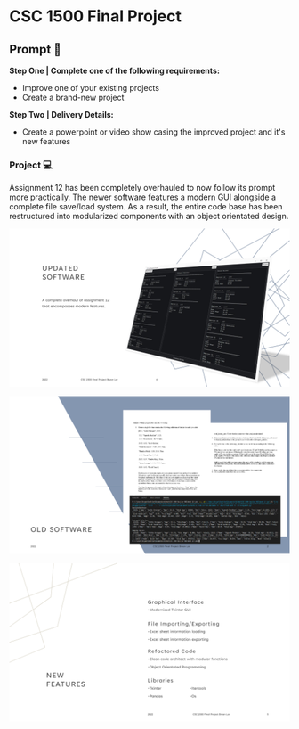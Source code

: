 # CSC 1500 Final Project
  
## Prompt 📝
**Step One | Complete one of the following requirements:**
-	Improve one of your existing projects
-	Create a brand-new project  
  
**Step Two | Delivery Details:**
-	Create a powerpoint or video show casing the improved project and it's new features
  
### Project 💻
Assignment 12 has been completely overhauled to now follow its prompt more practically. The newer software features a modern GUI alongside a complete file save/load system. As a result, the entire code base has been restructured into modularized components with an object orientated design.
  
![Updated Software Image](readme_img/fpimage1.png?raw=true)  
  
![Old Version](readme_img/fpimage2.png?raw=true)  
  
![New Features](readme_img/fpimage3.png?raw=true)

